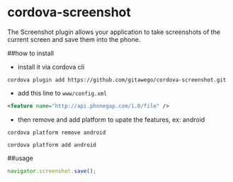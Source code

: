 cordova-screenshot
==================

The Screenshot plugin allows your application to take screenshots of the current screen and save them into the phone.

##how to install

* install it via cordova cli
```
cordova plugin add https://github.com/gitawego/cordova-screenshot.git
```

* add this line to `www/config.xml`
```xml
<feature name="http://api.phonegap.com/1.0/file" />
```
* then remove and add platform to upate the features, ex: android
```
cordova platform remove android

cordova platform add android
```

##usage

```js
navigator.screenshot.save();
```
